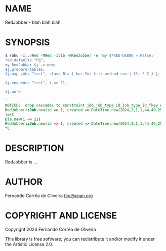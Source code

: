 NAME
====

RedJobber - blah blah blah

SYNOPSIS
========

```raku
$ raku -I../Red -MRed -Ilib -MRedJobber -e 'my $*RED-DEBUG = False;
red-defaults "Pg";
my RedJobber $j .= new;
$j.prepare-tables;
$j.map-job: "test", class Bla { has Int $.i; method run { $!i * 2 } };

$j.enqueue: "test", i => 21;

$j.work

'
NOTICE:  drop cascades to constraint job_job_type_id_job_type_id_fkey on table job
RedJobber::Job.new(id => 1, created => DateTime.new(2024,2,1,1,44,49.250394), completed-at => Any, job-type-id => 1, args => \(:i(21)), return => Any)
test
Bla.new(i => 21)
RedJobber::Job.new(id => 1, created => DateTime.new(2024,2,1,1,44,49.250394), completed-at => DateTime.new(2024,2,1,1,44,49.8676176071167), job-type-id => 1, args => \(:i(21)), return => 42)
^C
```

DESCRIPTION
===========

RedJobber is ...

AUTHOR
======

Fernando Corrêa de Oliveira <fco@cpan.org>

COPYRIGHT AND LICENSE
=====================

Copyright 2024 Fernando Corrêa de Oliveira

This library is free software; you can redistribute it and/or modify it under the Artistic License 2.0.

